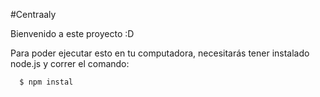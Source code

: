 #Centraaly

Bienvenido a este proyecto :D

Para poder ejecutar esto en tu computadora, necesitarás tener instalado node.js y correr el comando:
```bash
  $ npm instal
```
